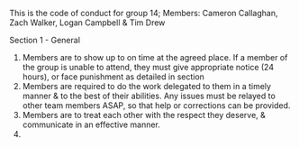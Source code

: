 This is the code of conduct for group 14; Members: Cameron Callaghan, Zach Walker, Logan Campbell & Tim Drew

Section 1 - General
1. Members are to show up to on time at the agreed place. If a member of the group is unable to attend, they must
give appropriate notice (24 hours), or face punishment as detailed in section
2. Members are required to do the work delegated to them in a timely manner & to the best of their abilities. Any
issues must be relayed to other team members ASAP, so that help or corrections can be provided.
3. Members are to treat each other with the respect they deserve, & communicate in an effective manner.
4. 